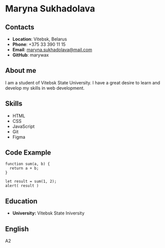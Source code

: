 # Maryna Sukhadolava

## Contacts 
* **Location**: Vitebsk, Belarus
* **Phone**: +375 33 390 11 15
* **Email**: maryna.sukhadolava@mail.com
* **GitHub**: marywax

## About me
I am a student of Vitebsk State University.  I have a great desire to learn and develop my skills in web development.

## Skills
* HTML
* CSS
* JavaScript
* Git
* Figma

## Code Example

```
function sum(a, b) {
  return a + b;
}

let result = sum(1, 2);
alert( result )
```

## Education
* **University:** Vitebsk State Iniversity

## English
A2

